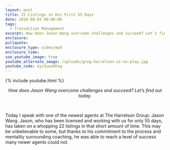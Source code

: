 ```yaml
---
layout: post
title: 22 Listings in His First 55 Days
date: 2018-08-03 00:00:00
tags:
  - Transaction Management
excerpt: How does Jason Wang overcome challenges and succeed? Let’s find out today.
enclosure:
pullquote:
enclosure_type: video/mp4
enclosure_time:
use_youtube_image: true
youtube_alternate_image: /uploads/greg-harrelson-ss-no-play.jpg
youtube_code: eyv1uwa5Kvg
---
```


{% include youtube.html %}

<center><em>How does Jason Wang overcome challenges and succeed? Let&rsquo;s find out today.</em></center>

&nbsp;

Today I speak with one of the newest agents at The Harrelson Group: Jason Wang. Jason, who has been licensed and working with us for only 55 days, has taken on a whopping 22 listings in that short amount of time. This may be unbelievable to some, but thanks to his commitment to the process and mentality surrounding coaching, he was able to reach a level of success many newer agents could not.
